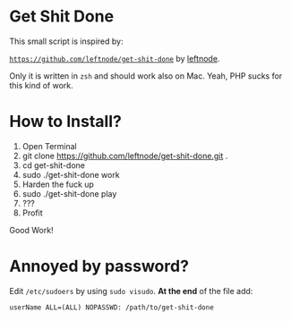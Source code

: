 # Get Shit Done

This small script is inspired by:

[`https://github.com/leftnode/get-shit-done`](https://github.com/leftnode/get-shit-done.git) by [leftnode](https://github.com/leftnode/).

Only it is written in `zsh` and should work also on Mac. Yeah, PHP sucks for this kind of work.

# How to Install?

1. Open Terminal
2. git clone https://github.com/leftnode/get-shit-done.git .
3. cd get-shit-done
4. sudo ./get-shit-done work
5. Harden the fuck up
6. sudo ./get-shit-done play
7. ???
8. Profit

Good Work!

# Annoyed by password?

Edit `/etc/sudoers` by using `sudo visudo`.
**At the end** of the file add:

    userName ALL=(ALL) NOPASSWD: /path/to/get-shit-done
